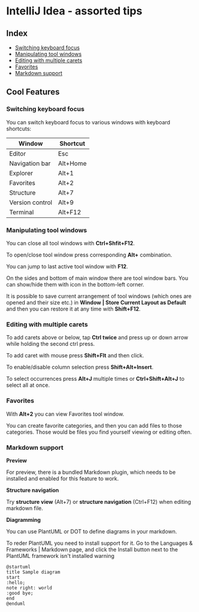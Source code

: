 # IntelliJ Idea - assorted tips

## Index

- [Switching keyboard focus](#switching-keyboard-focus)
- [Manipulating tool windows](#manipulating-tool-windows)
- [Editing with multiple carets](#editing-with-multiple-carets)
- [Favorites](#favorites)
- [Markdown support](#markdown-support)

## Cool Features

### Switching keyboard focus

You can switch keyboard focus to various windows with keyboard shortcuts:

| Window         | Shortcut      |
| -------------- | ------------- |
| Editor         | Esc           |
| Navigation bar | Alt+Home      |
| Explorer       | Alt+1         |
| Favorites      | Alt+2         |
| Structure      | Alt+7         |
| Version control| Alt+9         |
| Terminal       | Alt+F12       |


### Manipulating tool windows

You can close all tool windows with **Ctrl+Shfit+F12**.

To open/close tool window press corresponding **Alt+** combination. 

You can jump to last active tool window with **F12**.

On the sides and bottom of main window there are tool window bars.
You can show/hide them with icon in the bottom-left corner.

It is possible to save current arrangement of tool windows 
(which ones are opened and their size etc.) in 
**Window | Store Current Layout as Default** and then you can restore it 
at any time with **Shift+F12**.

### Editing with multiple carets

To add carets above or below, tap **Ctrl twice** and press up or down arrow
while holding the second ctrl press.

To add caret with mouse press **Shift+Flt** and then click.

To enable/disable column selection press **Shift+Alt+Insert**.

To select occurrences press **Alt+J** multiple times or **Ctrl+Shift+Alt+J**
to select all at once.

### Favorites

With **Alt+2** you can view Favorites tool window. 

You can create favorite categories, and then you can add files to those categories.
Those would be files you find yourself viewing or editing often.

### Markdown support

**Preview**

For preview, there is a bundled Markdown plugin, 
which needs to be installed and enabled for this feature to work.

**Structure navigation**

Try **structure view** (Alt+7) or **structure navigation** (Ctrl+F12) 
when editing markdown file.

**Diagramming**

You can use PlantUML or DOT to define diagrams in your markdown. 

To reder PlantUML you need to install support for it. 
Go to the Languages & Frameworks | Markdown page, 
and click the Install button next to the 
PlantUML framework isn't installed warning

```puml
@startuml
title Sample diagram
start
:hello;
note right: world
:good bye;
end
@enduml
```

